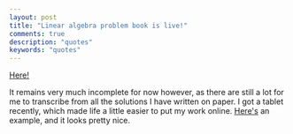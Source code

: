 ```yaml
---
layout: post
title: "Linear algebra problem book is live!"
comments: true
description: "quotes"
keywords: "quotes"
---
```


[Here!](https://zul.rocks/linearalgebra/intro.html)

It remains very much incomplete for now however, as there are still a lot for me to transcribe from all the solutions I have written on paper. I got a tablet recently, which made life a little easier to put my work online. [Here's](https://zul.rocks/linearalgebra/linalg/3E15.html) an example, and it looks pretty nice.


